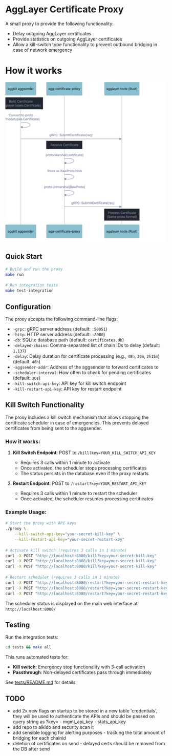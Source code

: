 # AggLayer Certificate Proxy
A small proxy to provide the following functionality:
- Delay outgoing AggLayer certificates
- Provide statistics on outgoing AggLayer certificates
- Allow a kill-switch type functionality to prevent outbound bridging in case of network emergency

# How it works
![Proxy Overview](proxy-overview.png)

## Quick Start

```bash
# Build and run the proxy
make run

# Run integration tests
make test-integration
```

## Configuration

The proxy accepts the following command-line flags:

- `-grpc`: gRPC server address (default: `:50051`)
- `-http`: HTTP server address (default: `:8080`)
- `-db`: SQLite database path (default: `certificates.db`)
- `-delayed-chains`: Comma-separated list of chain IDs to delay (default: `1,137`)
- `-delay`: Delay duration for certificate processing (e.g., `48h`, `30m`, `2h15m`) (default: `48h`)
- `-aggsender-addr`: Address of the aggsender to forward certificates to
- `-scheduler-interval`: How often to check for pending certificates (default: `30s`)
- `-kill-switch-api-key`: API key for kill switch endpoint
- `-kill-restart-api-key`: API key for restart endpoint

## Kill Switch Functionality

The proxy includes a kill switch mechanism that allows stopping the certificate scheduler in case of emergencies. This prevents delayed certificates from being sent to the aggsender.

### How it works:

1. **Kill Switch Endpoint**: POST to `/kill?key=YOUR_KILL_SWITCH_API_KEY`
   - Requires 3 calls within 1 minute to activate
   - Once activated, the scheduler stops processing certificates
   - The status persists in the database even if the proxy restarts

2. **Restart Endpoint**: POST to `/restart?key=YOUR_RESTART_API_KEY`
   - Requires 3 calls within 1 minute to restart the scheduler
   - Once activated, the scheduler resumes processing certificates

### Example Usage:

```bash
# Start the proxy with API keys
./proxy \
    --kill-switch-api-key="your-secret-kill-key" \
    --kill-restart-api-key="your-secret-restart-key"

# Activate kill switch (requires 3 calls in 1 minute)
curl -X POST "http://localhost:8080/kill?key=your-secret-kill-key"
curl -X POST "http://localhost:8080/kill?key=your-secret-kill-key"
curl -X POST "http://localhost:8080/kill?key=your-secret-kill-key"

# Restart scheduler (requires 3 calls in 1 minute)
curl -X POST "http://localhost:8080/restart?key=your-secret-restart-key"
curl -X POST "http://localhost:8080/restart?key=your-secret-restart-key"
curl -X POST "http://localhost:8080/restart?key=your-secret-restart-key"
```

The scheduler status is displayed on the main web interface at `http://localhost:8080/`

## Testing

Run the integration tests:

```bash
cd tests && make all
```

This runs automated tests for:
- **Kill switch**: Emergency stop functionality with 3-call activation
- **Passthrough**: Non-delayed certificates pass through immediately

See [tests/README.md](tests/README.md) for details.

## TODO
- add 2x new flags on startup to be stored in a new table 'credentials', they will be used to authenticate the APIs and should be passed on query string as ?key=
		- mgmt_api_key
		- stats_api_key
- add repo to aikido and security scan it
- add sensible logging for alerting purposes - tracking the total amount of bridging for each chainid
- deletion of certificates on send - delayed certs should be removed from the DB after send
